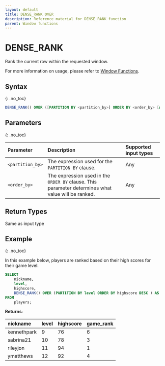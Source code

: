 ```yaml
---
layout: default
title: DENSE_RANK OVER
description: Reference material for DENSE_RANK function
parent: Window functions
---
```


# DENSE\_RANK

Rank the current row within the requested window.

For more information on usage, please refer to [Window Functions](./index.md).

## Syntax
{: .no_toc}

```sql
DENSE_RANK() OVER ([PARTITION BY <partition_by>] ORDER BY <order_by> [ASC|DESC] )
```

## Parameters 
{: .no_toc}

| Parameter | Description                                      | Supported input types | 
| :--------- | :------------------------------------------------ | :------------| 
| `<partition_by>`   | The expression used for the `PARTITION BY` clause.                                                | Any |
| `<order_by>`    | The expression used in the `ORDER BY` clause. This parameter determines what value will be ranked.  | Any | 

## Return Types 
Same as input type 

## Example
{: .no_toc}

In this example below, players are ranked based on their high scores for their game level.

```sql
SELECT
	nickname,
	level,
	highscore,
	DENSE_RANK() OVER (PARTITION BY level ORDER BY highscore DESC ) AS game_rank
FROM
	players;
```

**Returns**:

| nickname | level | highscore | game_rank |
|:-------|:------|:------|:------|
| kennethpark      |           9 |         76 |             6 |
| sabrina21    |          10 |         78 |             3 |
| rileyjon   |          11 |         94 |             1 |
| ymatthews  |          12 |         92 |             4 |


